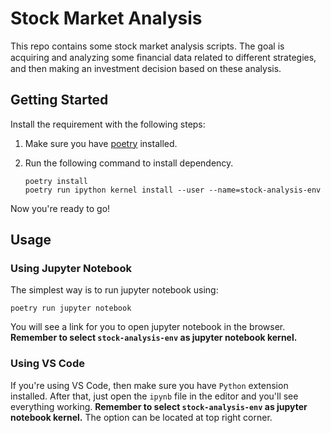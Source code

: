 # Stock Market Analysis

This repo contains some stock market analysis scripts. The goal is acquiring and analyzing some ﬁnancial data related to different strategies, and then making an investment decision based on these analysis.


## Getting Started

Install the requirement with the following steps:
1. Make sure you have [poetry](https://python-poetry.org/) installed.
2. Run the following command to install dependency.

    ```
    poetry install
    poetry run ipython kernel install --user --name=stock-analysis-env
    ```

Now you're ready to go!

## Usage
### Using Jupyter Notebook

The simplest way is to run jupyter notebook using:
```
poetry run jupyter notebook
```

You will see a link for you to open jupyter notebook in the browser.
**Remember to select `stock-analysis-env` as jupyter notebook kernel.**


### Using VS Code

If you're using VS Code, then make sure you have `Python` extension installed.
After that, just open the `ipynb` file in the editor and you'll see everything working.
**Remember to select `stock-analysis-env` as jupyter notebook kernel.**
The option can be located at top right corner.